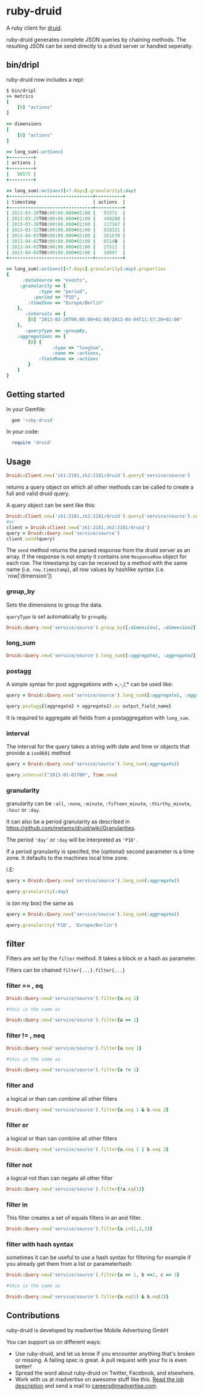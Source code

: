 # ruby-druid

A ruby client for [druid](https://github.com/madvertise/druid).

ruby-druid generates complete JSON queries by chaining methods.
The resulting JSON can be send directly to a druid server or handled seperatly.

## bin/dripl

ruby-druid now includes a repl:

```ruby
$ bin/dripl
>> metrics
[
    [0] "actions"
]

>> dimensions
[
    [0] "actions"
]

>> long_sum(:actions)
+---------+
| actions |
+---------+
|   98575 |
+---------+

>> long_sum(:actions)[-7.days].granularity(:day)
+-------------------------------+----------+
| timestamp                     | actions  |
+-------------------------------+----------+
| 2013-03-28T00:00:00.000+01:00 |   93371  |
| 2013-03-29T00:00:00.000+01:00 |   448200 |
| 2013-03-30T00:00:00.000+01:00 |   117167 |
| 2013-03-31T00:00:00.000+01:00 |   828321 |
| 2013-04-01T00:00:00.000+02:00 |   261578 |
| 2013-04-02T00:00:00.000+02:00 |   05149  |
| 2013-04-03T00:00:00.000+02:00 |   27512  |
| 2013-04-04T00:00:00.000+02:00 |   18897  |
+-------------------------------+----------+

>> long_sum(:actions)[-7.days].granularity(:day).properties
{
      :dataSource => "events",
     :granularity => {
            :type => "period",
          :period => "P1D",
        :timeZone => "Europe/Berlin"
    },
       :intervals => [
        [0] "2013-03-28T00:00:00+01:00/2013-04-04T11:57:20+02:00"
    ],
       :queryType => :groupBy,
    :aggregations => [
        [0] {
                 :type => "longSum",
                 :name => :actions,
            :fieldName => :actions
        }
    ]
}
```

## Getting started

In your Gemfile:

```ruby
  gem 'ruby-druid'
```

In your code:

```ruby
  require 'druid'
```

## Usage

```ruby
Druid::Client.new('zk1:2181,zk2:2181/druid').query('service/source')
```

returns a query object on which all other methods can be called to create a full and valid druid query.

A query object can be sent like this:

```ruby
Druid::Client.new('zk1:2181,zk2:2181/druid').query('service/source').send
#or
client = Druid::Client.new('zk1:2181,zk2:2181/druid')
query = Druid::Query.new('service/source')
client.send(query)
```

The `send` method returns the parsed response from the druid server as an array.
If the response is not empty it contains one `ResponseRow` object for each row.
The timestamp by can be received by a method with the same name (i.e. `row.timestamp`),
all row values by hashlike syntax (i.e. `row['dimension'])

### group_by

Sets the dimensions to group the data.

`queryType` is set automatically to `groupBy`.


```ruby
Druid::Query.new('service/source').group_by([:dimension1, :dimension2])
```

### long_sum

```ruby
Druid::Query.new('service/source').long_sum([:aggregate1, :aggregate2])
```

### postagg

A simple syntax for post aggregations with +,-,/,* can be used like:

```ruby
query = Druid::Query.new('service/source').long_sum([:aggregate1, :aggregate2])

query.postagg{(aggregate2 + aggregate2).as output_field_name}
```

It is required to aggregate all fields from a postaggregation with `long_sum`.

### interval

The interval for the query takes a string with date and time or objects that provide a `iso8601` method 

```ruby
query = Druid::Query.new('service/source').long_sum(:aggregate1)

query.interval("2013-01-01T00", Time.now)
```

### granularity

granularity can be `:all`, `:none`, `:minute`, `:fifteen_minute`, `:thirthy_minute`, `:hour` or `:day`.

It can also be a period granularity as described in https://github.com/metamx/druid/wiki/Granularities.

The period `'day'` or `:day` will be interpreted as `'P1D'`.

If a period granularity is specifed, the (optional) second parameter is a time zone. It defaults
to the machines local time zone.

I.E:
```ruby
query = Druid::Query.new('service/source').long_sum(:aggregate1)

query.granularity(:day)
```

is (on my box) the same as

```ruby
query = Druid::Query.new('service/source').long_sum(:aggregate1)

query.granularity('P1D', 'Europe/Berlin')
```

## filter

Filters are set by the `filter` method. It takes a block or a hash as parameter.

Filters can be chained `filter{...}.filter{...}`

### filter == , eq

```ruby
Druid::Query.new('service/source').filter{a.eq 1}

#this is the same as

Druid::Query.new('service/source').filter{a == 1}
```

### filter != , neq

```ruby
Druid::Query.new('service/source').filter{a.neq 1}

#this is the same as

Druid::Query.new('service/source').filter{a != 1}
```

### filter and

a logical or than can combine all other filters

```ruby
Druid::Query.new('service/source').filter{a.neq 1 & b.neq 2}
```

### filter or

a logical or than can combine all other filters

```ruby
Druid::Query.new('service/source').filter{a.neq 1 | b.neq 2}
```

### filter not

a logical not than can negate all other filter

```ruby
Druid::Query.new('service/source').filter{!a.eq(1)}
```

### filter in

This filter creates a set of equals filters in an and filter.

```ruby
Druid::Query.new('service/source').filter{a.in(1,2,3)}
```

### filter with hash syntax

sometimes it can be useful to use a hash syntax for filtering
for example if you already get them from a list or parameterhash

```ruby
Druid::Query.new('service/source').filter{a => 1, b =>2, c => 3}

#this is the same as

Druid::Query.new('service/source').filter{a.eq(1) & b.eq(2)}
```
## Contributions

ruby-druid is developed by madvertise Mobile Advertising GmbH

You can support us on different ways:

* Use ruby-druid, and let us know if you encounter anything that's broken or missing.
  A failing spec is great. A pull request with your fix is even better!
* Spread the word about ruby-druid on Twitter, Facebook, and elsewhere.
* Work with us at madvertise on awesome stuff like this.
  [Read the job description](http://madvertise.com/en/2013/02/07/software-developer-ruby-fm) and send a mail to careers@madvertise.com.
